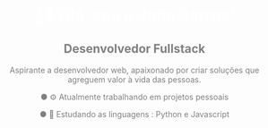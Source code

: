 <div align="center" style="color: grey;">
    <h1 style="color:white">🧑‍💻 Olá, sou o João Barros!</h1>
    <h2> Desenvolvedor Fullstack</h2>
    <p>Aspirante a desenvolvedor web, apaixonado por criar soluções que agreguem valor à vida das pessoas.</p>
    <p>● ⚙️ Atualmente trabalhando em projetos pessoais</p>
    <p>● 📖 Estudando as linguagens : Python e Javascript</p>
</div>

